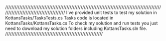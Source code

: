 /////////////////////////////////////////////////////////////////////////////////////////////////////////////////////////////////////////
I've provided unit tests to test my solution in KottansTasks/TasksTests.cs
Tasks code is located in KottansTasks/KottansTasks.cs
To check my solution and run tests you just need to download my solution folders including KottansTasks.sln file.
//////////////////////////////////////////////////////////////
